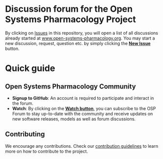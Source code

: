 # Discussion forum for the Open Systems Pharmacology Project

By clicking on [Issues](https://github.com/Open-Systems-Pharmacology/Forum/issues) in this repository, you will open a list of all discussions already started at www.open-systems-pharmacology.org. You may start a new discussion, request, question etc. by simply clicking the **[New Issue](https://github.com/Open-Systems-Pharmacology/Forum/issues/new)** button.

# Quick guide

## Open Systems Pharmacology Community
- **Signup to GitHub**: An account is required to participate and interact in the forum.
- **Watch**: By clicking on the **[Watch button](https://github.com/Open-Systems-Pharmacology/Forum/subscription)**, you can subscribe to the OSP Forum to stay up-to-date with the community and receive updates on new software releases, models as well as forum discussions.

## Contributing
We encourage any contributions. Check our [contribution guidelines](https://github.com/Open-Systems-Pharmacology/Suite/blob/develop/CONTRIBUTING.md) to learn more on how to contribute to the project.



